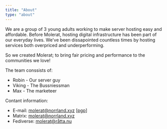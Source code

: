 ```yaml
---
title: "About"
type: "about"
---
```


We are a group of 3 young adults working to make server hosting easy and affordable. Before Molerat, hosting digital infrastructure has been part of our everyday lives. We've been dissapointed countless times by hosting services both overpriced and underperforming.

So we created Molerat; to bring fair pricing and performance to the communities we love!

The team conssists of:
- Robin - Our server guy
- Viking - The Bussniessman
- Max - The marketeer

Contant information:
* E-mail: molerat@norrland.xyz [[pgp](link-to-pgp)]
* Matrix: [molerat@norrland.xyz](https://element.io)
* Fediverse: [molerat@råtta.nu](https://råtta.nu)
